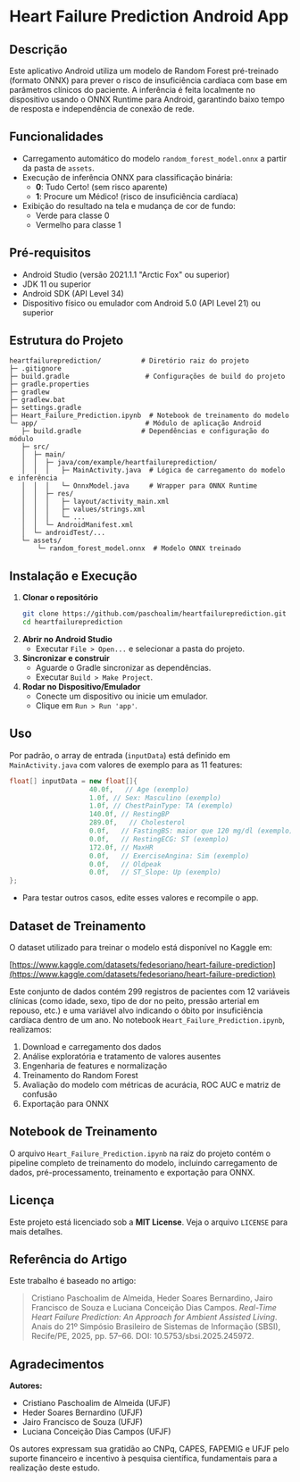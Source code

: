 # Heart Failure Prediction Android App

## Descrição

Este aplicativo Android utiliza um modelo de Random Forest pré-treinado (formato ONNX) para prever o risco de insuficiência cardíaca com base em parâmetros clínicos do paciente. A inferência é feita localmente no dispositivo usando o ONNX Runtime para Android, garantindo baixo tempo de resposta e independência de conexão de rede.

## Funcionalidades

- Carregamento automático do modelo `random_forest_model.onnx` a partir da pasta de `assets`.
- Execução de inferência ONNX para classificação binária:
  - **0**: Tudo Certo! (sem risco aparente)
  - **1**: Procure um Médico! (risco de insuficiência cardíaca)
- Exibição do resultado na tela e mudança de cor de fundo:
  - Verde para classe 0
  - Vermelho para classe 1

## Pré-requisitos

- Android Studio (versão 2021.1.1 "Arctic Fox" ou superior)
- JDK 11 ou superior
- Android SDK (API Level 34)
- Dispositivo físico ou emulador com Android 5.0 (API Level 21) ou superior

## Estrutura do Projeto

```
heartfailureprediction/          # Diretório raiz do projeto
├─ .gitignore
├─ build.gradle                   # Configurações de build do projeto
├─ gradle.properties
├─ gradlew
├─ gradlew.bat
├─ settings.gradle
├─ Heart_Failure_Prediction.ipynb  # Notebook de treinamento do modelo
└─ app/                           # Módulo de aplicação Android
   ├─ build.gradle               # Dependências e configuração do módulo
   ├─ src/
   │  ├─ main/
   │  │  ├─ java/com/example/heartfailureprediction/
   │  │  │   ├─ MainActivity.java  # Lógica de carregamento do modelo e inferência
   │  │  │   └─ OnnxModel.java     # Wrapper para ONNX Runtime
   │  │  ├─ res/
   │  │  │   ├─ layout/activity_main.xml
   │  │  │   ├─ values/strings.xml
   │  │  │   └─ ...
   │  │  └─ AndroidManifest.xml
   │  └─ androidTest/...
   └─ assets/
       └─ random_forest_model.onnx  # Modelo ONNX treinado
```

## Instalação e Execução

1. **Clonar o repositório**
   ```bash
   git clone https://github.com/paschoalim/heartfailureprediction.git
   cd heartfailureprediction
   ```
2. **Abrir no Android Studio**
   - Executar `File > Open...` e selecionar a pasta do projeto.
3. **Sincronizar e construir**
   - Aguarde o Gradle sincronizar as dependências.
   - Executar `Build > Make Project`.
4. **Rodar no Dispositivo/Emulador**
   - Conecte um dispositivo ou inicie um emulador.
   - Clique em `Run > Run 'app'`.

## Uso

Por padrão, o array de entrada (`inputData`) está definido em `MainActivity.java` com valores de exemplo para as 11 features:

```java
float[] inputData = new float[]{
                    40.0f,   // Age (exemplo)
                    1.0f, // Sex: Masculino (exemplo)
                    1.0f, // ChestPainType: TA (exemplo)
                    140.0f, // RestingBP
                    289.0f,   // Cholesterol
                    0.0f,   // FastingBS: maior que 120 mg/dl (exemplo)
                    0.0f,   // RestingECG: ST (exemplo)
                    172.0f, // MaxHR
                    0.0f,   // ExerciseAngina: Sim (exemplo)
                    0.0f,   // Oldpeak
                    0.0f,   // ST_Slope: Up (exemplo)
};
```

- Para testar outros casos, edite esses valores e recompile o app.

## Dataset de Treinamento

O dataset utilizado para treinar o modelo está disponível no Kaggle em:

[https://www.kaggle.com/datasets/fedesoriano/heart-failure-prediction](https://www.kaggle.com/datasets/fedesoriano/heart-failure-prediction)

Este conjunto de dados contém 299 registros de pacientes com 12 variáveis clínicas (como idade, sexo, tipo de dor no peito, pressão arterial em repouso, etc.) e uma variável alvo indicando o óbito por insuficiência cardíaca dentro de um ano. No notebook `Heart_Failure_Prediction.ipynb`, realizamos:

1. Download e carregamento dos dados
2. Análise exploratória e tratamento de valores ausentes
3. Engenharia de features e normalização
4. Treinamento do Random Forest
5. Avaliação do modelo com métricas de acurácia, ROC AUC e matriz de confusão
6. Exportação para ONNX

## Notebook de Treinamento

O arquivo `Heart_Failure_Prediction.ipynb` na raiz do projeto contém o pipeline completo de treinamento do modelo, incluindo carregamento de dados, pré-processamento, treinamento e exportação para ONNX.

## Licença

Este projeto está licenciado sob a **MIT License**. Veja o arquivo `LICENSE` para mais detalhes.

## Referência do Artigo

Este trabalho é baseado no artigo:

> Cristiano Paschoalim de Almeida, Heder Soares Bernardino, Jairo Francisco de Souza e Luciana Conceição Dias Campos. *Real-Time Heart Failure Prediction: An Approach for Ambient Assisted Living*. Anais do 21º Simpósio Brasileiro de Sistemas de Informação (SBSI), Recife/PE, 2025, pp. 57–66. DOI: 10.5753/sbsi.2025.245972.

## Agradecimentos

**Autores:**

- Cristiano Paschoalim de Almeida (UFJF)
- Heder Soares Bernardino (UFJF)
- Jairo Francisco de Souza (UFJF)
- Luciana Conceição Dias Campos (UFJF)

Os autores expressam sua gratidão ao CNPq, CAPES, FAPEMIG e UFJF pelo suporte financeiro e incentivo à pesquisa científica, fundamentais para a realização deste estudo.

